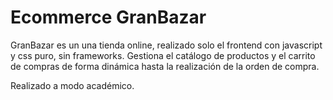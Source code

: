 # Ecommerce GranBazar
GranBazar es un una tienda online, realizado solo el frontend con javascript y css puro, sin frameworks.
Gestiona el catálogo de productos y el carrito de compras de forma dinámica hasta la realización de la orden de compra.


Realizado a modo académico.